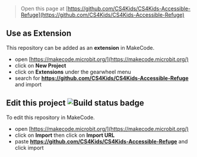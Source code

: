 
> Open this page at [https://github.com/CS4Kids/CS4Kids-Accessible-Refuge](https://github.com/CS4Kids/CS4Kids-Accessible-Refuge)

## Use as Extension

This repository can be added as an **extension** in MakeCode.

* open [https://makecode.microbit.org/](https://makecode.microbit.org/)
* click on **New Project**
* click on **Extensions** under the gearwheel menu
* search for **https://github.com/CS4Kids/CS4Kids-Accessible-Refuge** and import

## Edit this project ![Build status badge](https://github.com/CS4Kids/CS4Kids-Accessible-Refuge/workflows/MakeCode/badge.svg)

To edit this repository in MakeCode.

* open [https://makecode.microbit.org/](https://makecode.microbit.org/)
* click on **Import** then click on **Import URL**
* paste **https://github.com/CS4Kids/CS4Kids-Accessible-Refuge** and click import
